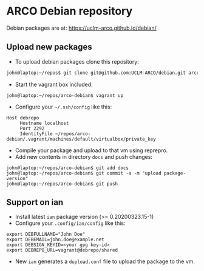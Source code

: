 # ARCO Debian repository

Debian packages are at: <https://uclm-arco.github.io/debian/>


## Upload new packages

* To upload debian packages clone this repository:
```bash
john@laptop:~/repos$ git clone git@github.com:UCLM-ARCO/debian.git arco-debian
```

* Start the vagrant box included:
```
john@laptop:~/repos/arco-debian$ vagrant up
```

* Configure your `~/.ssh/config` like this:
```
Host debrepo
     Hostname localhost
     Port 2292
     IdentityFile ~/repos/arco-debian/.vagrant/machines/default/virtualbox/private_key
```

* Compile your package and upload to that vm using reprepro.
* Add new contents in directory `docs` and push changes:
```
john@laptop:~/repos/arco-debian$ git add docs
john@laptop:~/repos/arco-debian$ git commit -a -m "upload package-version"
john@laptop:~/repos/arco-debian$ git push
```

## Support on ian

* Install latest `ian` package version (>= 0.20200323.15-1)
* Configure your `.config/ian/config` like this:
```
export DEBFULLNAME="John Doe"
export DEBEMAIL=john.doe@example.net
export DEBSIGN_KEYID=<your gpg key-id>
export DEBREPO_URL=vagrant@debrepo/shared
```

* New `ian` generates a `dupload.conf` file to upload the package to the vm.
